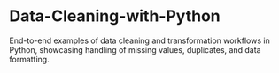 # Data-Cleaning-with-Python
End-to-end examples of data cleaning and transformation workflows in Python, showcasing handling of missing values, duplicates, and data formatting.
